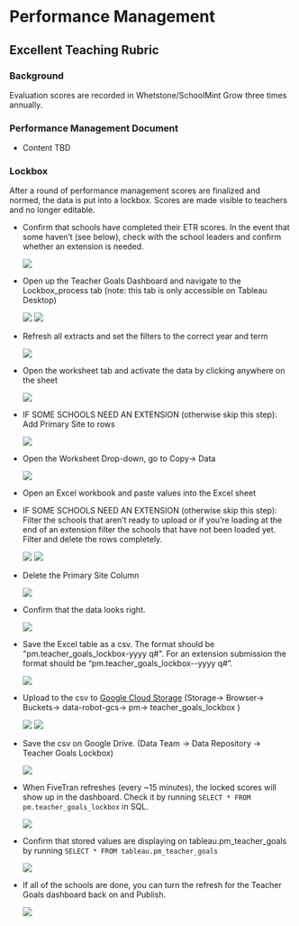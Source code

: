 
# Performance Management 

## Excellent Teaching Rubric

### Background
Evaluation scores are recorded in Whetstone/SchoolMint Grow three times annually. 

### Performance Management Document

* Content TBD

### Lockbox

After a round of performance management scores are finalized and normed, the data is put into a lockbox. Scores are made visible to teachers and no longer editable.

* Confirm that schools have completed their ETR scores. In the event that some haven’t (see below), check with the school leaders and confirm whether an extension is needed.

    ![](images/lockbox_1.png)

* Open up the Teacher Goals Dashboard and navigate to the Lockbox_process tab (note: this tab is only accessible on Tableau Desktop)

    ![](images/lockbox_2.png)
    ![](images/lockbox_3.png)

* Refresh all extracts and set the filters to the correct year and term

    ![](images/lockbox_4.png)

* Open the worksheet tab and activate the data by clicking anywhere on the sheet

    ![](images/lockbox_5.png)

* IF SOME SCHOOLS NEED AN EXTENSION (otherwise skip this step): Add Primary Site to rows

    ![](images/lockbox_6.png)

* Open the Worksheet Drop-down, go to Copy-> Data

    ![](images/lockbox_7.png)

* Open an Excel workbook and paste values into the Excel sheet

* IF SOME SCHOOLS NEED AN EXTENSION (otherwise skip this step): Filter the schools that aren’t ready to upload or if you’re loading at the end of an extension filter the schools that have not been loaded yet. Filter and delete the rows completely.

    ![](images/lockbox_8.png)
    ![](images/lockbox_9.png)

* Delete the Primary Site Column

    ![](images/lockbox_10.png)

* Confirm that the data looks right.

    ![](images/lockbox_11.png)

* Save the Excel table as a csv. The format should be "pm.teacher_goals_lockbox-yyyy q#". For an extension submission the format should be “pm.teacher_goals_lockbox-<schools>-yyyy q#”.

    ![](images/lockbox_12.png)

* Upload to the csv to [Google Cloud Storage](https://www.google.com/url?q=https://console.cloud.google.com/home/dashboard?project%3Dfivetran-167215%26pli%3D1&sa=D&source=editors&ust=1635860896326000&usg=AOvVaw2_54CQk74uZMV3nK-8hFpz) (Storage-> Browser-> Buckets-> data-robot-gcs-> pm-> teacher_goals_lockbox )

    ![](images/lockbox_13.png)
    ![](images/lockbox_14.png)

* Save the csv on Google Drive. (Data Team -> Data Repository -> Teacher Goals Lockbox)

    ![](images/lockbox_15.png)

* When FiveTran refreshes (every ~15 minutes), the locked scores will show up in the dashboard. Check it by running ```SELECT * FROM pm.teacher_goals_lockbox``` in SQL.

    ![](images/lockbox_16.png)

* Confirm that stored values are displaying on tableau.pm_teacher_goals by running ```SELECT * FROM tableau.pm_teacher_goals```

    ![](images/lockbox_17.png)

* If all of the schools are done, you can turn the refresh for the Teacher Goals dashboard back on and Publish.

    ![](images/lockbox_18.png)